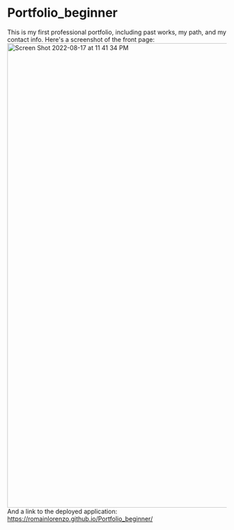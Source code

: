 # Portfolio_beginner

This is my first professional portfolio, including past works, my path, and my contact info.
Here's a screenshot of the front page:<img width="1067" alt="Screen Shot 2022-08-17 at 11 41 34 PM" src="https://user-images.githubusercontent.com/110412011/185314115-2230dacd-71a5-426d-81f2-bd277b318a30.png">
And a link to the deployed application: https://romainlorenzo.github.io/Portfolio_beginner/
